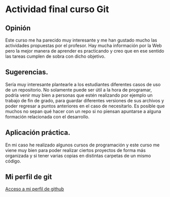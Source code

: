 # Actividad final curso Git

## Opinión

Este curso me ha parecido muy interesante y me han gustado mucho las actividades propuestas por el profesor.
Hay mucha información por la Web pero la mejor manera de aprender es practicando y creo que en ese sentido las tareas cumplen de sobra con dicho objetivo.

## Sugerencias.

Sería muy interesante plantearle a los estudiantes diferentes casos de uso de un repositorio. No solamente puede ser útil a la hora de programar, podría venir muy bien a personas que estén realizando por ejemplo un trabajo de fin de grado, para guardar diferentes versiones de sus archivos y poder regresar a puntos anteriores en el caso de necesitarlo. Es posible que muchos no sepan qué hacer con un repo si no piensan apuntarse a alguna formación relacionada con el desarrollo.

## Aplicación práctica.

En mi caso he realizado algunos cursos de programación y este curso me viene muy bien para poder realizar ciertos proyectos de forma más organizada y si tener varias copias en distintas carpetas de un mismo código.

## Mi perfil de git

[Acceso a mi perfil de github](https://github.com/aguirremdp)